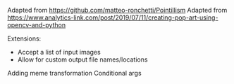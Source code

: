 
Adapted from https://github.com/matteo-ronchetti/Pointillism
Adapted from https://www.analytics-link.com/post/2019/07/11/creating-pop-art-using-opencv-and-python

Extensions:
* Accept a list of input images
* Allow for custom output file names/locations



Adding meme transformation
Conditional args